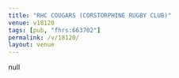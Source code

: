 ```yaml
---
title: "RHC COUGARS (CORSTORPHINE RUGBY CLUB)"
venue: v18120
tags: [pub, "fhrs:663702"]
permalink: /v/18120/
layout: venue
---
```

null